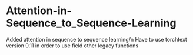 # Attention-in-Sequence_to_Sequence-Learning
Added attention in sequence to sequence learning/n
Have to use torchtext version 0.11 in order to use field other legacy functions
